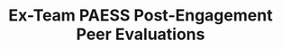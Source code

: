 ---
title: Ex-Team PAESS Post-Engagement Peer Evaluations
redirect_to: https://docs.google.com/forms/d/e/1FAIpQLScmN2sRG1BhkjBQTkWDFlhmEk7QtBhlmD92Eg8Q6b3pySOZXA/viewform?usp=sf_link
redirect_from: 
  - /ExTeamPAESSEvals
  - /exteampaessevals
---